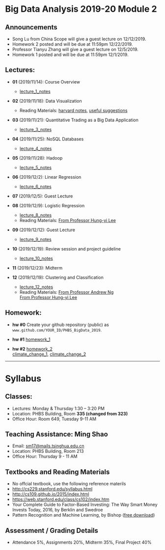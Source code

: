 # Big Data Analysis 2019-20 Module 2

## Announcements
* Song Lu from China Scope will give a guest lecture on 12/12/2019.
* Homework 2 posted and will be due at 11:59pm 12/22/2019.
* Professor Tianyu Zhang will give a guest lecture on 12/5/2019.
* Homework 1 posted and will be due at 11:59pm 12/1/2019.

## Lectures: 
* __01__ (2019/11/14): Course Overview
   * [lecture_1_notes](./lecture_1.pdf)


* __02__ (2019/11/18): Data Visualization
   * Reading Materials: 
   [harvard notes](https://github.com/cs109/2015/raw/master/Lectures/03-EDA.pdf), [useful suggestions](https://trinachi.github.io/data-design-builds/ch18.html)

* __03__ (2019/11/21): Quantitative Trading as a Big Data Application
   * [lecture_3_notes](./lecture_3.pdf)


* __04__ (2019/11/25): NoSQL Databases
   * [lecture_4_notes](./lecture_4.pdf)

* __05__ (2019/11/28): Hadoop
   * [lecture_5_notes](./lecture_5.pdf)

* __06__ (2019/12/2): Linear Regression
   * [lecture_6_notes](./lecture_6.pdf)

* __07__ (2019/12/5): Guest Lecture

* __08__ (2019/12/9): Logistic Regression
   * [lecture_8_notes](./lecture_8.pdf)
   * Reading Materials: 
   [From Professor Hung-yi Lee](./Logistic_Regression.pdf)
   
* __09__ (2019/12/12): Guest Lecture
   * [lecture_9_notes](./Alternative_data_and_factor_investing.pdf)

* __10__ (2019/12/19): Review session and project guideline
   * [lecture_10_notes](./lecture_10.pdf)

* __11__ (2019/12/23): Midterm

* __12__ (2019/12/19): Clustering and Classification
   * [lecture_12_notes](./lecture_12.pdf)
   * Reading Materials: 
   [From Professor Andrew Ng](./AndrewNg_Clustering.ppt)  
   [From Professor Hung-yi Lee](./Lee_SVM.pdf) 
   

## Homework:
* __hw #0__ Create your github repository (public) as `www.github.com/YOUR_ID/PHBS_BigData_2019`. 

* __hw #1__ [homework_1](./homework_1.pdf)

* __hw #2__ [homework_2](./homework_2.pdf)<br>
	[climate_change_1](./climate_change_1.csv), [climate_change_2](./climate_change_2.csv)

***
# Syllabus

## Classes:
* Lectures: Monday & Thursday 1:30 – 3:20 PM
* Location: PHBS Building, Room __335 (changed from 323)__ 
* Office Hour: Room 649, Tuesday 9-11 AM

## Teaching Assistance: Ming Shao
* Email: sm17@mails.tsinghua.edu.cn
* Location: PHBS Building, Room 213
* Office Hour: Thursday 9 - 11 AM

## Textbooks and Reading Materials
* No offcial textbook, use the following reference materils
* http://cs229.stanford.edu/syllabus.html
* http://cs109.github.io/2015/index.html
* https://web.stanford.edu/class/cs102/index.htm
* Your Complete Guide to Factor-Based Investing: The Way Smart Money Invests Today, 2016, by Berklin and Swedroe 
* Pattern Recognition and Machine Learning, by Bishop ([free download](https://www.microsoft.com/en-us/research/publication/pattern-recognition-machine-learning/))

## Assessment / Grading Details
* Attendance 5%, Assignments 20%, Midterm 35%, Final Project 40%